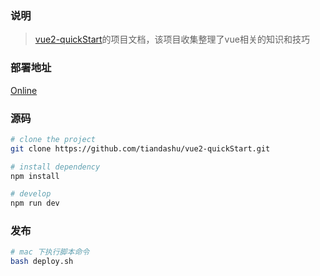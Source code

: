 ### 说明
> [vue2-quickStart](https://github.com/tiandashu/vue2-quickStart.git)的项目文档，该项目收集整理了vue相关的知识和技巧

### 部署地址
[Online](http://doc.tianaitian.com/vuepress-vue2)


### 源码

```bash
# clone the project
git clone https://github.com/tiandashu/vue2-quickStart.git

# install dependency
npm install

# develop
npm run dev
```

### 发布

```bash
# mac 下执行脚本命令
bash deploy.sh
```
